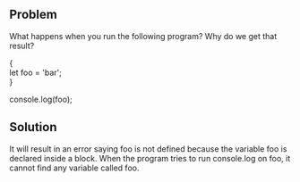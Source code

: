 ## Problem
What happens when you run the following program? Why do we get that result?

{\
  let foo = 'bar';\
}

console.log(foo);

## Solution
It will result in an error saying foo is not defined because the variable foo is declared inside a block. When the program tries to run console.log on foo, it cannot find any variable called foo.
